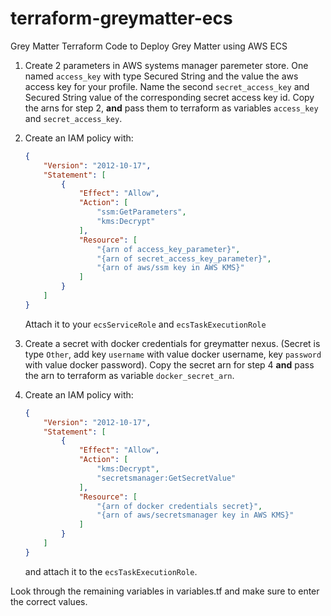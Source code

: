 # terraform-greymatter-ecs
Grey Matter Terraform Code to Deploy Grey Matter using AWS ECS

1. Create 2 parameters in AWS systems manager paremeter store. One named `access_key` with type Secured String and the value the aws access key   for your profile. Name the second `secret_access_key` and Secured String value of the corresponding secret access key id. Copy the arns for step 2, **and** pass them to terraform as variables `access_key` and `secret_access_key`.

2. Create an IAM policy with:

    ```json
    {
        "Version": "2012-10-17",
        "Statement": [
            {
                "Effect": "Allow",
                "Action": [
                    "ssm:GetParameters",
                    "kms:Decrypt"
                ],
                "Resource": [
                    "{arn of access_key_parameter}",
                    "{arn of secret_access_key_parameter}",
                    "{arn of aws/ssm key in AWS KMS}"
                ]
            }
        ]
    }
    ```

    Attach it to your `ecsServiceRole` and `ecsTaskExecutionRole`

3. Create a secret with docker credentials for greymatter nexus. (Secret is type `Other`, add key `username` with value docker username, key `password` with value docker password). Copy the secret arn for step 4 **and** pass the arn to terraform as variable `docker_secret_arn`.

4. Create an IAM policy with:

    ```json
    {
        "Version": "2012-10-17",
        "Statement": [
            {
                "Effect": "Allow",
                "Action": [
                    "kms:Decrypt",
                    "secretsmanager:GetSecretValue"
                ],
                "Resource": [
                    "{arn of docker credentials secret}",
                    "{arn of aws/secretsmanager key in AWS KMS}"
                ]
            }
        ]
    }
    ```

    and attach it to the `ecsTaskExecutionRole`.

Look through the remaining variables in variables.tf and make sure to enter the correct values.
